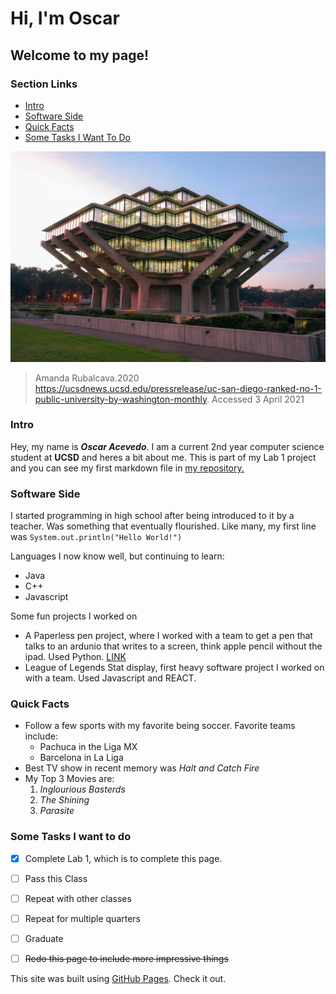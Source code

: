 # Hi, I'm Oscar
## Welcome to my page!

### Section Links
- [Intro](https://origamimm.github.io/PagesProject/#intro)
- [Software Side](https://origamimm.github.io/PagesProject/#software-side)
- [Quick Facts](https://origamimm.github.io/PagesProject/#quick-facts)
- [Some Tasks I Want To Do](https://origamimm.github.io/PagesProject/#some-tasks-i-want-to-do)

![UCSD PICTURE](Resized_Geisel_Library_08.31.jpg)
> Amanda Rubalcava.2020 https://ucsdnews.ucsd.edu/pressrelease/uc-san-diego-ranked-no-1-public-university-by-washington-monthly. Accessed 3 April 2021

### Intro
Hey, my name is ***Oscar Acevedo***. I am a current 2nd year computer science student at **UCSD** and heres a bit about me. This is part of my Lab 1 project and you can see my first markdown file in [my repository.](README.md) 

### Software Side
I started programming in high school after being introduced to it by a teacher. Was something that eventually flourished. Like many, my first line was 
`System.out.println("Hello World!")`

Languages I now know well, but continuing to learn:
- Java
- C++
- Javascript
  
Some fun projects I worked on 
  - A Paperless pen project, where I worked with a team to get a pen that talks to an ardunio that writes to a screen, think apple pencil without the ipad. Used Python. [LINK](https://github.com/BrentDelano/paperlesspen)
  - League of Legends Stat display, first heavy software project I worked on with a team. Used Javascript and REACT. 

### Quick Facts
- Follow a few sports with my favorite being soccer. Favorite teams include:
  - Pachuca in the Liga MX
  - Barcelona in La Liga
- Best TV show in recent memory was *Halt and Catch Fire*
- My Top 3 Movies are:
  1. *Inglourious Basterds*
  2. *The Shining*
  3. *Parasite* 

### Some Tasks I want to do
- [x] Complete Lab 1, which is to complete this page.
- [ ] Pass this Class
- [ ] Repeat with other classes 
- [ ] Repeat for multiple quarters
- [ ] Graduate
- [ ] ~~Redo this page to include more impressive things~~


This site was built using [GitHub Pages](https://pages.github.com/). Check it out.